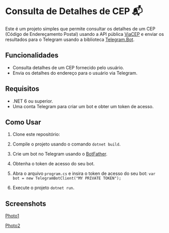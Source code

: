 # Consulta de Detalhes de CEP 📬

Este é um projeto simples que permite consultar os detalhes de um CEP (Código de Endereçamento Postal) usando a API pública [ViaCEP](https://viacep.com.br/) e enviar os resultados para o Telegram usando a biblioteca [Telegram.Bot](https://github.com/TelegramBots/Telegram.Bot).

## Funcionalidades

- Consulta detalhes de um CEP fornecido pelo usuário.
- Envia os detalhes do endereço para o usuário via Telegram.

## Requisitos

- .NET 6 ou superior.
- Uma conta Telegram para criar um bot e obter um token de acesso.

## Como Usar

1. Clone este repositório:

2. Compile o projeto usando o comando `dotnet build`.

3. Crie um bot no Telegram usando o [BotFather](https://core.telegram.org/bots#6-botfather).

4. Obtenha o token de acesso do seu bot.
    
6. Abra o arquivo `program.cs` e insira o token de acesso do seu bot: ` var bot = new TelegramBotClient("MY PRIVATE TOKEN"); `

7. Execute o projeto `dotnet run`.

## Screenshots
[Photo1](Telegram/Assets/exemploUso.png)

[Photo2](Telegram/Assets/exemploDois.png)
